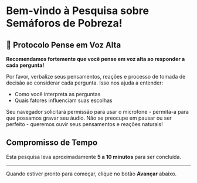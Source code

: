 # Bem-vindo à Pesquisa sobre Semáforos de Pobreza!

## 🎤 Protocolo Pense em Voz Alta

**Recomendamos fortemente que você pense em voz alta ao responder a cada pergunta!**

Por favor, verbalize seus pensamentos, reações e processo de tomada de decisão ao considerar cada pergunta. Isso nos ajuda a entender:
- Como você interpreta as perguntas
- Quais fatores influenciam suas escolhas

Seu navegador solicitará permissão para usar o microfone - permita-a para que possamos gravar seu áudio. Não se preocupe em pausar ou ser perfeito - queremos ouvir seus pensamentos e reações naturais!

## Compromisso de Tempo

Esta pesquisa leva aproximadamente **5 a 10 minutos** para ser concluída.

---

Quando estiver pronto para começar, clique no botão **Avançar** abaixo.
